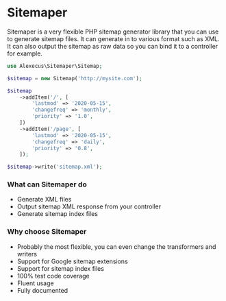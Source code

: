 # Sitemaper

Sitemaper is a very flexible PHP sitemap generator library that you can use to 
generate sitemap files. It can generate in to various format such as XML.
It can also output the sitemap as raw data so you can bind it to a controller for example.

```php
use Alexecus\Sitemaper\Sitemap;

$sitemap = new Sitemap('http://mysite.com');

$sitemap
    ->addItem('/', [
        'lastmod' => '2020-05-15',
        'changefreq' => 'monthly',
        'priority' => '1.0',
    ])
    ->addItem('/page', [
        'lastmod' => '2020-05-15',
        'changefreq' => 'daily',
        'priority' => '0.8',
    ]);

$sitemap->write('sitemap.xml');
```

### What can Sitemaper do
* Generate XML files 
* Output sitemap XML response from your controller
* Generate sitemap index files

### Why choose Sitemaper
* Probably the most flexible, you can even change the transformers and writers
* Support for Google sitemap extensions
* Support for sitemap index files
* 100% test code coverage
* Fluent usage
* Fully documented
